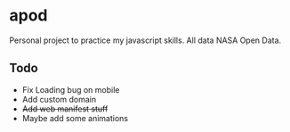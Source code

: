 # apod

Personal project to practice my javascript skills. All data NASA Open Data.

## Todo
* Fix Loading bug on mobile
* Add custom domain
* ~~Add web manifest stuff~~
* Maybe add some animations
